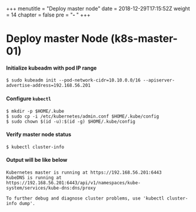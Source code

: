 +++
menutitle = "Deploy master node"
date = 2018-12-29T17:15:52Z
weight = 14
chapter = false
pre = "<b>- </b>"
+++

# Deploy master Node (k8s-master-01)

#### Initialize kubeadm with pod IP range
```shell
$ sudo kubeadm init --pod-network-cidr=10.10.0.0/16 --apiserver-advertise-address=192.168.56.201
```

#### Configure `kubectl`
```shell
$ mkdir -p $HOME/.kube
$ sudo cp -i /etc/kubernetes/admin.conf $HOME/.kube/config
$ sudo chown $(id -u):$(id -g) $HOME/.kube/config
```

#### Verify master node status
```shell
$ kubectl cluster-info
```

#### Output will be like below

```console
Kubernetes master is running at https://192.168.56.201:6443
KubeDNS is running at https://192.168.56.201:6443/api/v1/namespaces/kube-system/services/kube-dns:dns/proxy

To further debug and diagnose cluster problems, use 'kubectl cluster-info dump'.

```
